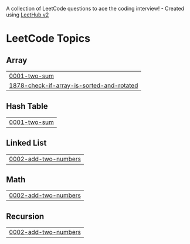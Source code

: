 A collection of LeetCode questions to ace the coding interview! - Created using [LeetHub v2](https://github.com/arunbhardwaj/LeetHub-2.0)
<!---LeetCode Topics Start-->
# LeetCode Topics
## Array
|  |
| ------- |
| [0001-two-sum](https://github.com/HarshithTangudu/LeetCode-Questions/tree/master/0001-two-sum) |
| [1878-check-if-array-is-sorted-and-rotated](https://github.com/HarshithTangudu/LeetCode-Questions/tree/master/1878-check-if-array-is-sorted-and-rotated) |
## Hash Table
|  |
| ------- |
| [0001-two-sum](https://github.com/HarshithTangudu/LeetCode-Questions/tree/master/0001-two-sum) |
## Linked List
|  |
| ------- |
| [0002-add-two-numbers](https://github.com/HarshithTangudu/LeetCode-Questions/tree/master/0002-add-two-numbers) |
## Math
|  |
| ------- |
| [0002-add-two-numbers](https://github.com/HarshithTangudu/LeetCode-Questions/tree/master/0002-add-two-numbers) |
## Recursion
|  |
| ------- |
| [0002-add-two-numbers](https://github.com/HarshithTangudu/LeetCode-Questions/tree/master/0002-add-two-numbers) |
<!---LeetCode Topics End-->